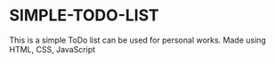 # SIMPLE-TODO-LIST
This is a simple ToDo list can be used for personal works. Made using HTML, CSS, JavaScript
